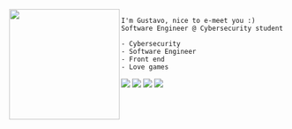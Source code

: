<img align="left" height="200" src="https://64.media.tumblr.com/ed8745b30c1a1d7eb1935017c94d8dbf/tumblr_n9i8foLj941qc2xm1o1_500.gifv"/>
    
    I'm Gustavo, nice to e-meet you :)
    Software Engineer @ Cybersecurity student
    
    - Cybersecurity
    - Software Engineer
    - Front end
    - Love games


[<img src="https://img.shields.io/badge/Portifolio-2962FF?style=for-the-badge&logo=Portifolio&logoColor=white"/>](http://gustavomoraes.net/) [<img src = "https://img.shields.io/badge/Gmail-D14836?style=for-the-badge&logo=gmail&logoColor=white">](mailto:gus.hmalves@gmail.com) [<img src="https://img.shields.io/badge/linkedin-%230077B5.svg?&style=for-the-badge&logo=linkedin&logoColor=white" />](https://www.linkedin.com/in/gustavo-alves-01609b157/) [<img src = "https://img.shields.io/badge/instagram-%23E4405F.svg?&style=for-the-badge&logo=instagram&logoColor=white">](https://www.instagram.com/gushmalves/) 
